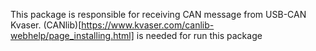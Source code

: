 This package is responsible for receiving CAN message from USB-CAN Kvaser. (CANlib)[https://www.kvaser.com/canlib-webhelp/page_installing.html] is needed for run this package
